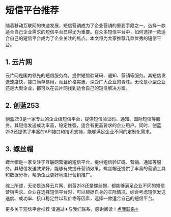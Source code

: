 # 短信平台推荐

随着移动互联网的快速发展，短信营销成为了企业营销的重要手段之一。选择一款适合自己企业需求的短信平台显得尤为重要。在众多短信平台中，如何选择一款适合自己的短信平台成为了企业关注的焦点。本文将为大家推荐几款优秀的短信平台。

## 1. 云片网
云片网是国内领先的短信服务商，提供短信验证码、通知、营销等服务。其短信发送速度快，接口简单易用，而且价格实惠，深受广大企业的青睐。无论是小型企业还是大型企业，都可以在云片网找到适合自己的短信解决方案。

## 2. 创蓝253
创蓝253是一家专业的企业级短信平台，提供短信验证码、通知、国际短信等服务。其短信发送成功率高，稳定性强，适合有更高要求的企业用户。同时，创蓝253还提供了丰富的API接口和技术支持，能够满足企业不同的定制化需求。

## 3. 螺丝帽
螺丝帽是一家专注于互联网营销的短信平台，提供短信验证码、营销、通知等服务。其短信发送效果好，能够有效提升营销效果。螺丝帽还提供了丰富的营销工具和数据分析，帮助企业更好地进行营销推广。

综上所述，无论是选择云片网、创蓝253还是螺丝帽，都能够满足企业不同的短信营销需求。企业在选择短信平台时，可以根据自身的实际情况，综合考虑短信发送速度、成功率、接口稳定性以及价格等因素，选择一款适合自己的短信平台。

更多关于短信平台推荐 请通过✈与我们联系，感谢阅读！[点我联系✈](https://chat.G208.com)